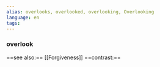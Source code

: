 ```yaml
---
alias: overlooks, overlooked, overlooking, Overlooking
language: en
tags: 
---
```

### overlook
==see also:== [[Forgiveness]]
==contrast:== 